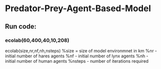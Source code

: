 # Predator-Prey-Agent-Based-Model

## Run code:

### ecolab(60,400,40,10,208)
ecolab(size,nr,nf,nh,nsteps)
%size = size of model environmnet in km 
%nr - initial number of hares agents
%nf - initial number of lynx agents
%nh - initial number of human agents
%nsteps - number of iterations required

<!--- Comments are Fun --->
